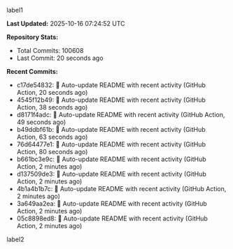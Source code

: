 
label1 
<!-- ACTIVITY_START -->
**Last Updated:** 2025-10-16 07:24:52 UTC

**Repository Stats:**
- Total Commits: 100608
- Last Commit: 20 seconds ago

**Recent Commits:**
- c17de54832: 🤖 Auto-update README with recent activity (GitHub Action, 20 seconds ago)
- 4545f12b49: 🤖 Auto-update README with recent activity (GitHub Action, 38 seconds ago)
- d8171f4adc: 🤖 Auto-update README with recent activity (GitHub Action, 49 seconds ago)
- b49ddbf61b: 🤖 Auto-update README with recent activity (GitHub Action, 63 seconds ago)
- 76d64477e1: 🤖 Auto-update README with recent activity (GitHub Action, 80 seconds ago)
- b661bc3e9c: 🤖 Auto-update README with recent activity (GitHub Action, 2 minutes ago)
- d137509de3: 🤖 Auto-update README with recent activity (GitHub Action, 2 minutes ago)
- 4b1a4b1b7c: 🤖 Auto-update README with recent activity (GitHub Action, 2 minutes ago)
- 3a649aa2ea: 🤖 Auto-update README with recent activity (GitHub Action, 2 minutes ago)
- 05c8898ed8: 🤖 Auto-update README with recent activity (GitHub Action, 2 minutes ago)
<!-- ACTIVITY_END -->

label2
